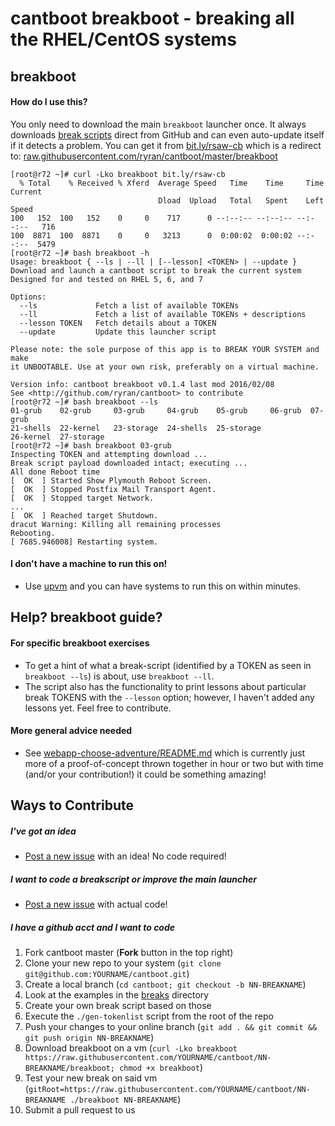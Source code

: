 # cantboot breakboot - breaking all the RHEL/CentOS systems

## breakboot

#### How do I use this?

You only need to download the main `breakboot` launcher once. It always downloads [break scripts](https://github.com/ryran/cantboot/tree/master/breaks) direct from GitHub and can even auto-update itself if it detects a problem. You can get it from [bit.ly/rsaw-cb](http://bit.ly/rsaw-cb) which is a redirect to: [raw.githubusercontent.com/ryran/cantboot/master/breakboot](https://raw.githubusercontent.com/ryran/cantboot/master/breakboot)

```
[root@r72 ~]# curl -Lko breakboot bit.ly/rsaw-cb
  % Total    % Received % Xferd  Average Speed   Time    Time     Time  Current
                                 Dload  Upload   Total   Spent    Left  Speed
100   152  100   152    0     0    717      0 --:--:-- --:--:-- --:--:--   716
100  8871  100  8871    0     0   3213      0  0:00:02  0:00:02 --:--:--  5479
[root@r72 ~]# bash breakboot -h
Usage: breakboot { --ls | --ll | [--lesson] <TOKEN> | --update }
Download and launch a cantboot script to break the current system
Designed for and tested on RHEL 5, 6, and 7

Options:
  --ls             Fetch a list of available TOKENs
  --ll             Fetch a list of available TOKENs + descriptions
  --lesson TOKEN   Fetch details about a TOKEN
  --update         Update this launcher script

Please note: the sole purpose of this app is to BREAK YOUR SYSTEM and make
it UNBOOTABLE. Use at your own risk, preferably on a virtual machine.

Version info: cantboot breakboot v0.1.4 last mod 2016/02/08
See <http://github.com/ryran/cantboot> to contribute
[root@r72 ~]# bash breakboot --ls
01-grub    02-grub     03-grub     04-grub    05-grub     06-grub  07-grub
21-shells  22-kernel   23-storage  24-shells  25-storage
26-kernel  27-storage
[root@r72 ~]# bash breakboot 03-grub
Inspecting TOKEN and attempting download ...
Break script payload downloaded intact; executing ...
All done Reboot time
[  OK  ] Started Show Plymouth Reboot Screen.
[  OK  ] Stopped Postfix Mail Transport Agent.
[  OK  ] Stopped target Network.
...
[  OK  ] Reached target Shutdown.
dracut Warning: Killing all remaining processes
Rebooting.
[ 7685.946008] Restarting system.
```

#### I don't have a machine to run this on!
- Use [upvm](https://github.com/ryran/upvm) and you can have systems to run this on within minutes.

## Help? breakboot guide?

#### For specific breakboot exercises
- To get a hint of what a break-script (identified by a TOKEN as seen in `breakboot --ls`) is about, use `breakboot --ll`.
- The script also has the functionality to print lessons about particular break TOKENS with the `--lesson` option; however, I haven't added any lessons yet. Feel free to contribute.

#### More general advice needed
- See  [webapp-choose-adventure/README.md](https://github.com/ryran/cantboot/blob/master/webapp-choose-adventure/README.md) which is currently just more of a proof-of-concept thrown together in hour or two but with time (and/or your contribution!) it could be something amazing!

## Ways to Contribute

##### I've got an idea
- [Post a new issue](https://github.com/ryran/cantboot/issues/new) with an idea! No code required!

##### I want to code a breakscript or improve the main launcher
- [Post a new issue](https://github.com/ryran/cantboot/issues/new) with actual code!

##### I have a github acct and I want to code
1. Fork cantboot master (**Fork** button in the top right)
1. Clone your new repo to your system (`git clone git@github.com:YOURNAME/cantboot.git`)
1. Create a local branch (`cd cantboot; git checkout -b NN-BREAKNAME`)
1. Look at the examples in the [breaks](https://github.com/ryran/cantboot/tree/master/breaks) directory
1. Create your own break script based on those
1. Execute the `./gen-tokenlist` script from the root of the repo
1. Push your changes to your online branch (`git add . && git commit && git push origin NN-BREAKNAME`)
1. Download breakboot on a vm (`curl -Lko breakboot https://raw.githubusercontent.com/YOURNAME/cantboot/NN-BREAKNAME/breakboot; chmod +x breakboot`)
1. Test your new break on said vm (`gitRoot=https://raw.githubusercontent.com/YOURNAME/cantboot/NN-BREAKNAME ./breakboot NN-BREAKNAME`)
1. Submit a pull request to us
